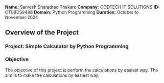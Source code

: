 **Name:** Sarvesh Sharadrao Thakare
**Company:** CODTECH IT SOLUTIONS 
**ID:** CT08DS9488
**Domain:** Python Programming 
**Duration:** October to November 2024

## Overview of the Project
### Project: Simple Calculator by Python Programming 
### Objective
The objective of this project is perform the calculations by easiest way. The aim is to make the calculations by easiest way.

